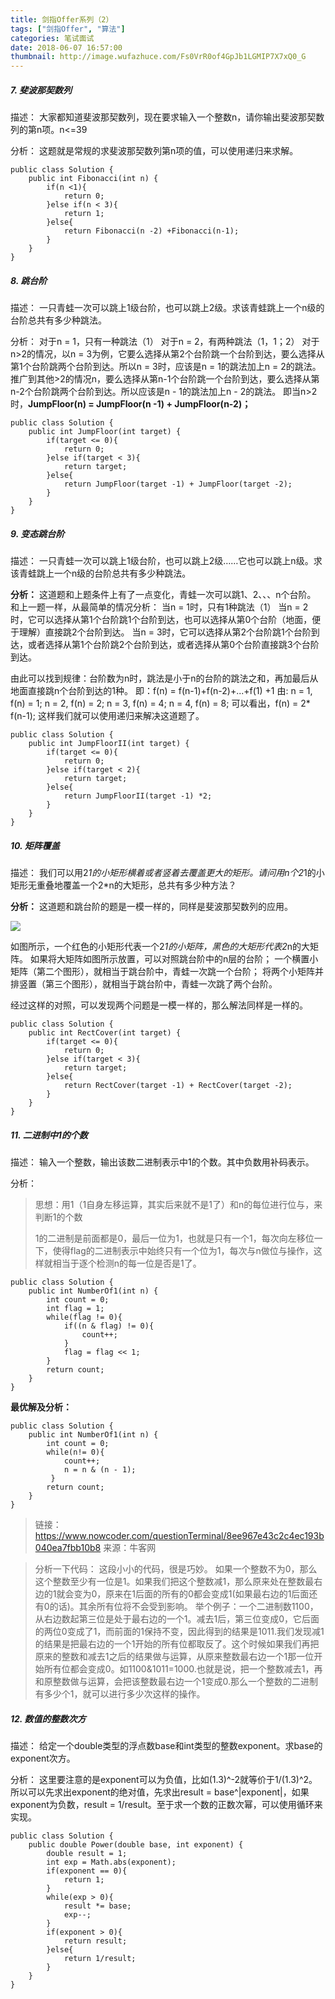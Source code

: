 ```yaml
---
title: 剑指Offer系列（2）
tags: ["剑指Offer", "算法"]
categories: 笔试面试
date: 2018-06-07 16:57:00
thumbnail: http://image.wufazhuce.com/Fs0VrR0of4GpJb1LGMIP7X7xQ0_G
---
```

 
##### 7. 斐波那契数列

描述：
大家都知道斐波那契数列，现在要求输入一个整数n，请你输出斐波那契数列的第n项。n<=39

分析：
这题就是常规的求斐波那契数列第n项的值，可以使用递归来求解。

```
public class Solution {
    public int Fibonacci(int n) {
    	if(n <1){
    		return 0;
    	}else if(n < 3){
    		return 1;
    	}else{
    		return Fibonacci(n -2) +Fibonacci(n-1);
    	}
    }
}
```

##### 8. 跳台阶

描述：
一只青蛙一次可以跳上1级台阶，也可以跳上2级。求该青蛙跳上一个n级的台阶总共有多少种跳法。

分析：
对于n = 1，只有一种跳法（1）
对于n = 2，有两种跳法（1，1；2）
对于n>2的情况，以n = 3为例，它要么选择从第2个台阶跳一个台阶到达，要么选择从第1个台阶跳两个台阶到达。所以n = 3时，应该是n = 1的跳法加上n = 2的跳法。
推广到其他>2的情况n，要么选择从第n-1个台阶跳一个台阶到达，要么选择从第n-2个台阶跳两个台阶到达。所以应该是n - 1的跳法加上n - 2的跳法。
即当n>2时，**JumpFloor(n) = JumpFloor(n -1) + JumpFloor(n-2)；**

```
public class Solution {
    public int JumpFloor(int target) {
        if(target <= 0){
        	return 0;
        }else if(target < 3){
        	return target;
        }else{
        	return JumpFloor(target -1) + JumpFloor(target -2);
        }
    }
}
```

##### 9. 变态跳台阶

描述：
一只青蛙一次可以跳上1级台阶，也可以跳上2级……它也可以跳上n级。求该青蛙跳上一个n级的台阶总共有多少种跳法。

**分析：**
这道题和上题条件上有了一点变化，青蛙一次可以跳1、2、、、n个台阶。
和上一题一样，从最简单的情况分析：
当n = 1时，只有1种跳法（1）
当n = 2时，它可以选择从第1个台阶跳1个台阶到达，也可以选择从第0个台阶（地面，便于理解）直接跳2个台阶到达。
当n = 3时，它可以选择从第2个台阶跳1个台阶到达，或者选择从第1个台阶跳2个台阶到达，或者选择从第0个台阶直接跳3个台阶到达。

由此可以找到规律：台阶数为n时，跳法是小于n的台阶的跳法之和，再加最后从地面直接跳n个台阶到达的1种。
即：f(n) = f(n-1)+f(n-2)+...+f(1) +1
由:
n = 1, f(n) = 1;
n = 2, f(n) = 2;
n = 3, f(n) = 4;
n = 4, f(n) = 8;
可以看出，f(n) = 2* f(n-1);
这样我们就可以使用递归来解决这道题了。

```
public class Solution {
    public int JumpFloorII(int target) {
        if(target <= 0){
        	return 0;
        }else if(target < 2){
        	return target;
        }else{
        	return JumpFloorII(target -1) *2;
        }
    }
}
```

##### 10. 矩阵覆盖

描述：
我们可以用2*1的小矩形横着或者竖着去覆盖更大的矩形。请问用n个2*1的小矩形无重叠地覆盖一个2*n的大矩形，总共有多少种方法？

**分析：**
这道题和跳台阶的题是一模一样的，同样是斐波那契数列的应用。

![](https://i.loli.net/2018/11/06/5be188bf702ab.jpg)

如图所示，一个红色的小矩形代表一个2*1的小矩阵，黑色的大矩形代表2*n的大矩阵。
如果将大矩阵如图所示放置，可以对照跳台阶中的n层的台阶；
一个横置小矩阵（第二个图形），就相当于跳台阶中，青蛙一次跳一个台阶；
将两个小矩阵并排竖置（第三个图形），就相当于跳台阶中，青蛙一次跳了两个台阶。

经过这样的对照，可以发现两个问题是一模一样的，那么解法同样是一样的。

```
public class Solution {
    public int RectCover(int target) {
        if(target <= 0){
        	return 0;
        }else if(target < 3){
        	return target;
        }else{
        	return RectCover(target -1) + RectCover(target -2);
        }
    }
}
```

##### 11. 二进制中1的个数

描述：
输入一个整数，输出该数二进制表示中1的个数。其中负数用补码表示。

分析：
> 思想：用1（1自身左移运算，其实后来就不是1了）和n的每位进行位与，来判断1的个数
> 
> 1的二进制是前面都是0，最后一位为1，也就是只有一个1，每次向左移位一下，使得flag的二进制表示中始终只有一个位为1，每次与n做位与操作，这样就相当于逐个检测n的每一位是否是1了。

```
public class Solution {
    public int NumberOf1(int n) {
    	int count = 0;
    	int flag = 1;
    	while(flag != 0){
    		if((n & flag) != 0){
    			count++;
    		}
    		flag = flag << 1;
    	}
    	return count;
    }
}
```

**最优解及分析：**

```
public class Solution {
    public int NumberOf1(int n) {
        int count = 0;
        while(n!= 0){
            count++;
            n = n & (n - 1);
         }
        return count;
    }
}
```

> 链接：https://www.nowcoder.com/questionTerminal/8ee967e43c2c4ec193b040ea7fbb10b8
来源：牛客网

>分析一下代码： 这段小小的代码，很是巧妙。
如果一个整数不为0，那么这个整数至少有一位是1。如果我们把这个整数减1，那么原来处在整数最右边的1就会变为0，原来在1后面的所有的0都会变成1(如果最右边的1后面还有0的话)。其余所有位将不会受到影响。
举个例子：一个二进制数1100，从右边数起第三位是处于最右边的一个1。减去1后，第三位变成0，它后面的两位0变成了1，而前面的1保持不变，因此得到的结果是1011.我们发现减1的结果是把最右边的一个1开始的所有位都取反了。这个时候如果我们再把原来的整数和减去1之后的结果做与运算，从原来整数最右边一个1那一位开始所有位都会变成0。如1100&1011=1000.也就是说，把一个整数减去1，再和原整数做与运算，会把该整数最右边一个1变成0.那么一个整数的二进制有多少个1，就可以进行多少次这样的操作。

##### 12. 数值的整数次方

描述：
给定一个double类型的浮点数base和int类型的整数exponent。求base的exponent次方。

分析：
这里要注意的是exponent可以为负值，比如(1.3)^-2就等价于1/(1.3)^2。所以可以先求出exponent的绝对值，先求出result = base^|exponent|，如果exponent为负数，result = 1/result。至于求一个数的正数次幂，可以使用循环来实现。

```
public class Solution {
    public double Power(double base, int exponent) {
    	double result = 1;
    	int exp = Math.abs(exponent);
    	if(exponent == 0){
    		return 1;
    	}
    	while(exp > 0){
    		result *= base;
    		exp--;
    	}
    	if(exponent > 0){
    		return result;
    	}else{
    		return 1/result;
    	}
    }
}
```

